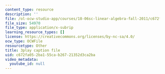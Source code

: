 ```yaml
---
content_type: resource
description: ''
file: /ol-ocw-studio-app/courses/18-06sc-linear-algebra-fall-2011/c672fa052ba155cab26721352d3ca2ba_vF7eyJ2g3kU.vtt
file_size: 54970
file_type: application/x-subrip
learning_resource_types: []
license: https://creativecommons.org/licenses/by-nc-sa/4.0/
ocw_type: OCWFile
resourcetype: Other
title: 3play caption file
uid: c672fa05-2ba1-55ca-b267-21352d3ca2ba
video_metadata:
  youtube_id: null
---
```

